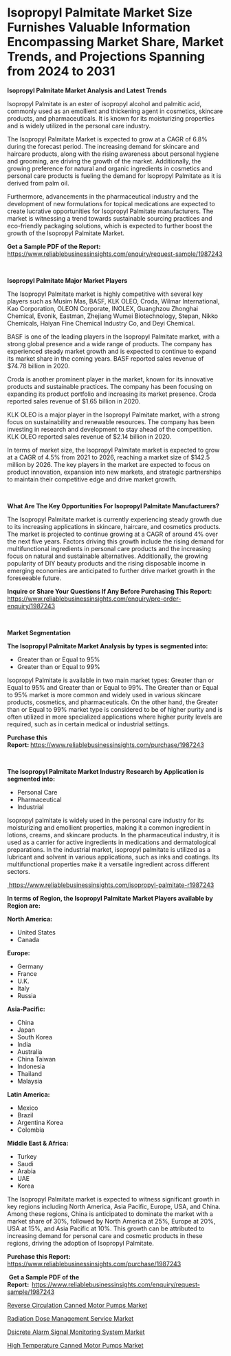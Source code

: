 <p><h1>Isopropyl Palmitate Market Size Furnishes Valuable Information Encompassing Market Share, Market Trends, and Projections Spanning from 2024 to 2031</h1></p><p><strong>Isopropyl Palmitate Market Analysis and Latest Trends</strong></p>
<p><p>Isopropyl Palmitate is an ester of isopropyl alcohol and palmitic acid, commonly used as an emollient and thickening agent in cosmetics, skincare products, and pharmaceuticals. It is known for its moisturizing properties and is widely utilized in the personal care industry.</p><p>The Isopropyl Palmitate Market is expected to grow at a CAGR of 6.8% during the forecast period. The increasing demand for skincare and haircare products, along with the rising awareness about personal hygiene and grooming, are driving the growth of the market. Additionally, the growing preference for natural and organic ingredients in cosmetics and personal care products is fueling the demand for Isopropyl Palmitate as it is derived from palm oil.</p><p>Furthermore, advancements in the pharmaceutical industry and the development of new formulations for topical medications are expected to create lucrative opportunities for Isopropyl Palmitate manufacturers. The market is witnessing a trend towards sustainable sourcing practices and eco-friendly packaging solutions, which is expected to further boost the growth of the Isopropyl Palmitate Market.</p></p>
<p><strong>Get a Sample PDF of the Report:&nbsp;</strong> <a href="https://www.reliablebusinessinsights.com/enquiry/request-sample/1987243">https://www.reliablebusinessinsights.com/enquiry/request-sample/1987243</a></p>
<p>&nbsp;</p>
<p><strong>Isopropyl Palmitate Major Market Players</strong></p>
<p><p>The Isopropyl Palmitate market is highly competitive with several key players such as Musim Mas, BASF, KLK OLEO, Croda, Wilmar International, Kao Corporation, OLEON Corporate, INOLEX, Guanghzou Zhonghai Chemical, Evonik, Eastman, Zhejiang Wumei Biotechnology, Stepan, Nikko Chemicals, Haiyan Fine Chemical Industry Co, and Deyi Chemical. </p><p>BASF is one of the leading players in the Isopropyl Palmitate market, with a strong global presence and a wide range of products. The company has experienced steady market growth and is expected to continue to expand its market share in the coming years. BASF reported sales revenue of $74.78 billion in 2020.</p><p>Croda is another prominent player in the market, known for its innovative products and sustainable practices. The company has been focusing on expanding its product portfolio and increasing its market presence. Croda reported sales revenue of $1.65 billion in 2020.</p><p>KLK OLEO is a major player in the Isopropyl Palmitate market, with a strong focus on sustainability and renewable resources. The company has been investing in research and development to stay ahead of the competition. KLK OLEO reported sales revenue of $2.14 billion in 2020.</p><p>In terms of market size, the Isopropyl Palmitate market is expected to grow at a CAGR of 4.5% from 2021 to 2026, reaching a market size of $142.5 million by 2026. The key players in the market are expected to focus on product innovation, expansion into new markets, and strategic partnerships to maintain their competitive edge and drive market growth.</p></p>
<p>&nbsp;</p>
<p><strong>What Are The Key Opportunities For Isopropyl Palmitate Manufacturers?</strong></p>
<p><p>The Isopropyl Palmitate market is currently experiencing steady growth due to its increasing applications in skincare, haircare, and cosmetics products. The market is projected to continue growing at a CAGR of around 4% over the next five years. Factors driving this growth include the rising demand for multifunctional ingredients in personal care products and the increasing focus on natural and sustainable alternatives. Additionally, the growing popularity of DIY beauty products and the rising disposable income in emerging economies are anticipated to further drive market growth in the foreseeable future.</p></p>
<p><strong>Inquire or Share Your Questions If Any Before Purchasing This Report:</strong> <a href="https://www.reliablebusinessinsights.com/enquiry/pre-order-enquiry/1987243">https://www.reliablebusinessinsights.com/enquiry/pre-order-enquiry/1987243</a></p>
<p>&nbsp;</p>
<p><strong>Market Segmentation</strong></p>
<p><strong>The Isopropyl Palmitate Market Analysis by types is segmented into:</strong></p>
<p><ul><li>Greater than or Equal to 95%</li><li>Greater than or Equal to 99%</li></ul></p>
<p><p>Isopropyl Palmitate is available in two main market types: Greater than or Equal to 95% and Greater than or Equal to 99%. The Greater than or Equal to 95% market is more common and widely used in various skincare products, cosmetics, and pharmaceuticals. On the other hand, the Greater than or Equal to 99% market type is considered to be of higher purity and is often utilized in more specialized applications where higher purity levels are required, such as in certain medical or industrial settings.</p></p>
<p><strong>Purchase this Report:&nbsp;</strong><a href="https://www.reliablebusinessinsights.com/purchase/1987243">https://www.reliablebusinessinsights.com/purchase/1987243</a></p>
<p>&nbsp;</p>
<p><strong>The Isopropyl Palmitate Market Industry Research by Application is segmented into:</strong></p>
<p><ul><li>Personal Care</li><li>Pharmaceutical</li><li>Industrial</li></ul></p>
<p><p>Isopropyl palmitate is widely used in the personal care industry for its moisturizing and emollient properties, making it a common ingredient in lotions, creams, and skincare products. In the pharmaceutical industry, it is used as a carrier for active ingredients in medications and dermatological preparations. In the industrial market, isopropyl palmitate is utilized as a lubricant and solvent in various applications, such as inks and coatings. Its multifunctional properties make it a versatile ingredient across different sectors.</p></p>
<p><a href="https://www.reliablebusinessinsights.com/isopropyl-palmitate-r1987243">&nbsp;https://www.reliablebusinessinsights.com/isopropyl-palmitate-r1987243</a></p>
<p><strong>In terms of Region, the Isopropyl Palmitate Market Players available by Region are:</strong></p>
<p>
    <p> <strong> North America: </strong>
        <ul>
            <li>United States</li>
            <li>Canada</li>
        </ul>
        </p> 
    <p> <strong> Europe: </strong>
        <ul>
            <li>Germany</li>
            <li>France</li>
            <li>U.K.</li>
            <li>Italy</li>
            <li>Russia</li>
        </ul>
        </p> 
    <p> <strong> Asia-Pacific: </strong>
        <ul>
            <li>China</li>
            <li>Japan</li>
            <li>South Korea</li>
            <li>India</li>
            <li>Australia</li>
            <li>China Taiwan</li>
            <li>Indonesia</li>
            <li>Thailand</li>
            <li>Malaysia</li>
        </ul>
        </p> 
    <p> <strong> Latin America: </strong>
        <ul>
            <li>Mexico</li>
            <li>Brazil</li>
            <li>Argentina Korea</li>
            <li>Colombia</li>
        </ul>
        </p> 
    <p> <strong> Middle East & Africa: </strong>
        <ul>
            <li>Turkey</li>
            <li>Saudi</li>
            <li>Arabia</li>
            <li>UAE</li>
            <li>Korea</li>
        </ul>
    </p>
    </p>
<p><p>The Isopropyl Palmitate market is expected to witness significant growth in key regions including North America, Asia Pacific, Europe, USA, and China. Among these regions, China is anticipated to dominate the market with a market share of 30%, followed by North America at 25%, Europe at 20%, USA at 15%, and Asia Pacific at 10%. This growth can be attributed to increasing demand for personal care and cosmetic products in these regions, driving the adoption of Isopropyl Palmitate.</p></p>
<p><strong>Purchase this Report: </strong><a href="https://www.reliablebusinessinsights.com/purchase/1987243">https://www.reliablebusinessinsights.com/purchase/1987243</a></p>
<p>&nbsp;<strong>Get a Sample PDF of the Report:&nbsp;&nbsp;</strong><a href="https://www.reliablebusinessinsights.com/enquiry/request-sample/1987243">https://www.reliablebusinessinsights.com/enquiry/request-sample/1987243</a></p>
<p><strong></strong></p>
<p><p><a href="https://issuu.com/reportprime-2/docs/reverse-circulation-canned-motor-pumps-market-size">Reverse Circulation Canned Motor Pumps Market</a></p><p><a href="https://github.com/JennyferFeil2023/Market-Research-Report-List-2/blob/main/radiation-dose-management-service-market.md">Radiation Dose Management Service Market</a></p><p><a href="https://github.com/amirvaghari/Market-Research-Report-List-1/blob/main/dsicrete-alarm-signal-monitoring-system-market.md">Dsicrete Alarm Signal Monitoring System Market</a></p><p><a href="https://issuu.com/reportprime-2/docs/high-temperature-canned-motor-pumps-market-size-20">High Temperature Canned Motor Pumps Market</a></p></p>